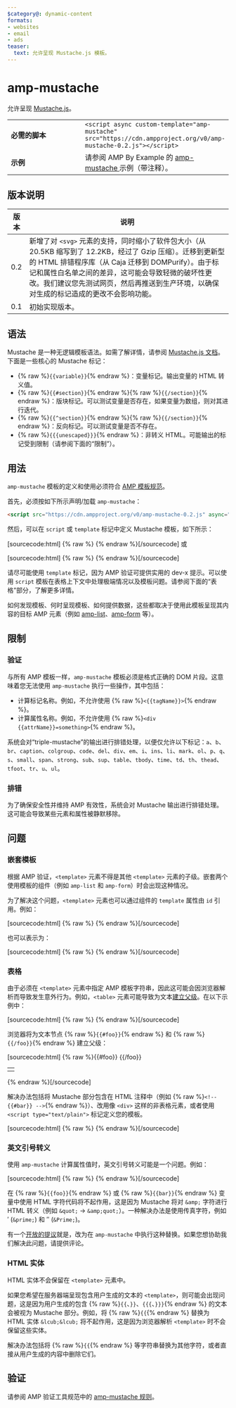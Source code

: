 ```yaml
---
$category@: dynamic-content
formats:
- websites
- email
- ads
teaser:
  text: 允许呈现 Mustache.js 模板。
---
```



<!--- Reformatted by Reftar! for AMP (go/reftar) on 2019-06-13 -->
<!---
       Copyright 2016 The AMP HTML Authors. All Rights Reserved.

       Licensed under the Apache License, Version 2.0 (the "License");
     you may not use this file except in compliance with the License.
     You may obtain a copy of the License at

     http://www.apache.org/licenses/LICENSE-2.0

     Unless required by applicable law or agreed to in writing, software
     distributed under the License is distributed on an "AS-IS" BASIS,
     WITHOUT WARRANTIES OR CONDITIONS OF ANY KIND, either express or implied.
     See the License for the specific language governing permissions and
     limitations under the License.
-->

# amp-mustache

允许呈现 [Mustache.js](https://github.com/janl/mustache.js/)。

<table>
  <tr>
    <td width="40%"><strong>必需的脚本</strong></td>
    <td>
      <div>
        <code>&lt;script async custom-template="amp-mustache" src="https://cdn.ampproject.org/v0/amp-mustache-0.2.js">&lt;/script></code>
      </div>
    </td>
  </tr>
  <tr>
    <td width="40%"><strong>示例</strong></td>
    <td>请参阅 AMP By Example 的 <a href="https://ampbyexample.com/components/amp-mustache/">amp-mustache </a>示例（带注释）。</td>
  </tr>
</table>


## 版本说明

| 版本 | 说明 |
|-------|-----|
| 0.2 | 新增了对 `<svg>` 元素的支持，同时缩小了软件包大小（从 20.5KB 缩写到了 12.2KB，经过了 Gzip 压缩）。迁移到更新型的 HTML 排错程序库（从 Caja 迁移到 DOMPurify）。由于标记和属性白名单之间的差异，这可能会导致轻微的破坏性更改。我们建议您先测试网页，然后再推送到生产环境，以确保对生成的标记造成的更改不会影响功能。 |
| 0.1 | 初始实现版本。 |

## 语法

Mustache 是一种无逻辑模板语法。如需了解详情，请参阅 [Mustache.js 文档](https://github.com/janl/mustache.js/)。下面是一些核心的 Mustache 标记：

* {% raw %}`{{variable}}`{% endraw %}：变量标记。输出变量的 HTML 转义值。
*  {% raw %}`{{#section}}`{% endraw %}{% raw %}`{{/section}}`{% endraw %}：版块标记。可以测试变量是否存在，如果变量为数组，则对其进行迭代。
* {% raw %}`{{^section}}`{% endraw %}{% raw %}`{{/section}}`{% endraw %}：反向标记。可以测试变量是否不存在。
* {% raw %}`{{{unescaped}}}`{% endraw %}：非转义 HTML。可能输出的标记受到限制（请参阅下面的“限制”）。

## 用法

`amp-mustache` 模板的定义和使用必须符合 [AMP 模板规范](../../spec/amp-html-templates.md)。

首先，必须按如下所示声明/加载 `amp-mustache`：

```html
<script src="https://cdn.ampproject.org/v0/amp-mustache-0.2.js" async="" custom-template="amp-mustache"></script>
```

然后，可以在 `script` 或 `template` 标记中定义 Mustache 模板，如下所示：

[sourcecode:html]
{% raw %}<!-- 使用 template 标记。 -->
<template type="amp-mustache">
  Hello {{world}}!
</template>
{% endraw %}[/sourcecode]
或

<!-- 使用 script 标记。 -->
[sourcecode:html]
{% raw %}<script type="text/plain" template="amp-mustache">
  Hello {{world}}!
</script>
{% endraw %}[/sourcecode]

请尽可能使用 `template` 标记，因为 AMP 验证可提供实用的 dev-x 提示。可以使用 `script` 模板在表格上下文中处理极端情况以及模板问题。请参阅下面的“表格”部分，了解更多详情。

如何发现模板、何时呈现模板、如何提供数据，这些都取决于使用此模板呈现其内容的目标 AMP 元素（例如 [amp-list](../amp-list/amp-list.md)、[amp-form](../amp-form/amp-form.md) 等）。

## 限制

### 验证

与所有 AMP 模板一样，`amp-mustache` 模板必须是格式正确的 DOM 片段。这意味着您无法使用 `amp-mustache` 执行一些操作，其中包括：

* 计算标记名称。例如，不允许使用 {% raw %}`<{{tagName}}>`{% endraw %}。
* 计算属性名称。例如，不允许使用 {% raw %}`<div {{attrName}}=something>`{% endraw %}。

系统会对“triple-mustache”的输出进行排错处理，以便仅允许以下标记：`a`、`b`、`br`、`caption`、`colgroup`、`code`、`del`、`div`、`em`、`i`、`ins`、`li`、`mark`、`ol`、`p`、`q`、`s`、`small`、`span`、`strong`、`sub`、`sup`、`table`、`tbody`、`time`、`td`、`th`、`thead`、`tfoot`、`tr`、`u`、`ul`。

### 排错

为了确保安全性并维持 AMP 有效性，系统会对 Mustache 输出进行排错处理。这可能会导致某些元素和属性被静默移除。

## 问题

### 嵌套模板

根据 AMP 验证，`<template>` 元素不得是其他 `<template>` 元素的子级。嵌套两个使用模板的组件（例如 `amp-list` 和 `amp-form`）时会出现这种情况。

为了解决这个问题，`<template>` 元素也可以通过组件的 `template` 属性由 `id` 引用。例如：

[sourcecode:html]
{% raw %}<amp-list id="myList" src="https://foo.com/list.json">
  <template type="amp-mustache">
    <div>{{title}}</div>
  </template>
</amp-list>
{% endraw %}[/sourcecode]


也可以表示为：

[sourcecode:html]
{% raw %}<!-- 外化模板以避免嵌套。 -->
<template type="amp-mustache" id="myTemplate">
  <div>{{title}}</div>
</template>

<amp-list id="myList" src="https://foo.com/list.json" template="myTemplate">
</amp-list>
{% endraw %}[/sourcecode]

### 表格

由于必须在 `<template>` 元素中指定 AMP 模板字符串，因此这可能会因浏览器解析而导致发生意外行为。例如，`<table>` 元素可能导致为文本[建立父级](https://www.w3.org/TR/html5/syntax.html#unexpected-markup-in-tables)。在以下示例中：

[sourcecode:html]
{% raw %}<template type="amp-mustache">
  <table>
    <tr>
      {{#foo}}<td></td>{{/foo}}
    </tr>
  </table>
</template>
{% endraw %}[/sourcecode]

浏览器将为文本节点 {% raw %}`{{#foo}}`{% endraw %} 和 {% raw %}`{{/foo}}`{% endraw %} 建立父级：

[sourcecode:html]
{% raw %}{{#foo}}
{{/foo}}
<table>
  <tr>
    <td></td>
  </tr>
</table>
{% endraw %}[/sourcecode]

解决办法包括将 Mustache 部分包含在 HTML 注释中（例如 {% raw %}`<!-- {{#bar}} -->`{% endraw %}）、改用像 `<div>` 这样的非表格元素，或者使用 `<script type="text/plain">` 标记定义您的模板。

[sourcecode:html]
{% raw %}<script type="text/plain" template="amp-mustache">
  <table>
    <tr>
      {{#foo}}<td></td>{{/foo}}
    </tr>
  </table>
</script>
{% endraw %}[/sourcecode]

### 英文引号转义

使用 `amp-mustache` 计算属性值时，英文引号转义可能是一个问题。例如：

[sourcecode:html]
{% raw %}<template type="amp-mustache">
<!-- 在 foo 中使用英文双引号 (") 将导致 HTML 格式不正确。 -->
<amp-img alt="{{foo}}" src="example.jpg" width="100" height="100"></amp-img>

<!-- 在 bar 中使用英文单引号 (') 或英文双引号 (") 将导致 AMP runtime 解析错误。 -->
<button on="tap:AMP.setState({foo: '{{bar}}'})">Click me</button>
</template>
{% endraw %}[/sourcecode]

在 {% raw %}`{{foo}}`{% endraw %} 或 {% raw %}`{{bar}}`{% endraw %} 变量中使用 HTML 字符代码将不起作用，这是因为 Mustache 将对 `&amp;` 字符进行 HTML 转义（例如 `&quot;` -&gt; `&amp;quot;`）。一种解决办法是使用传真字符，例如 ′ (`&prime;`) 和 ″ (`&Prime;`)。

有一个[开放的提议](https://github.com/ampproject/amphtml/issues/8395)就是，改为在 `amp-mustache` 中执行这种替换。如果您想协助我们解决此问题，请提供评论。

### HTML 实体

HTML 实体不会保留在 `<template>` 元素中。

如果您希望在服务器端呈现包含用户生成的文本的 `<template>`，则可能会出现问题，这是因为用户生成的包含 {% raw %}`{{`、`}}`、`{{{`、`}}}`{% endraw %} 的文本会被视为 Mustache 部分。例如，将 {% raw %}`{{`{% endraw %} 替换为 HTML 实体 `&lcub;&lcub;` 将不起作用，这是因为浏览器解析 `<template>` 时不会保留这些实体。

解决办法包括将 {% raw %}`{{`{% endraw %} 等字符串替换为其他字符，或者直接从用户生成的内容中删除它们。

## 验证

请参阅 AMP 验证工具规范中的 [amp-mustache 规则](https://github.com/ampproject/amphtml/blob/master/extensions/amp-mustache/validator-amp-mustache.protoascii)。
